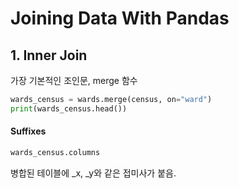#  Joining Data With Pandas



## 1. Inner Join

가장 기본적인 조인문, merge 함수

```python
wards_census = wards.merge(census, on="ward")
print(wards_census.head())
```

#### Suffixes

```python
wards_census.columns
```

병합된 테이블에 _x, _y와 같은 접미사가 붙음.
